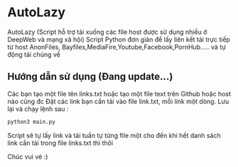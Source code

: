# AutoLazy
 AutoLazy (Script hỗ trợ tải xuống các file host được sử dụng nhiều ở DeepWeb và mạng xã hội) 
Script Python đơn giản để lấy liên kết tải trực tiếp từ host AnonFiles, Bayfiles,MediaFire,Youtube,Facebook,PornHub..... và tự động tải chúng về
## Hướng dẫn sử dụng (Đang update...)
Các bạn tạo một file tên links.txt hoặc tạo một file text trên Github hoặc host nào cũng đc
Đặt các link bạn cần tải vào file link.txt, mỗi link một dòng.
Lưu lại và chạy lệnh sau :

```bash
python3 main.py
```

Script sẽ tự lấy link và tải tuần tự từng file một cho đến khi hết danh sách link cần tải trong file links.txt thì thôi



Chúc vui vẻ :)

